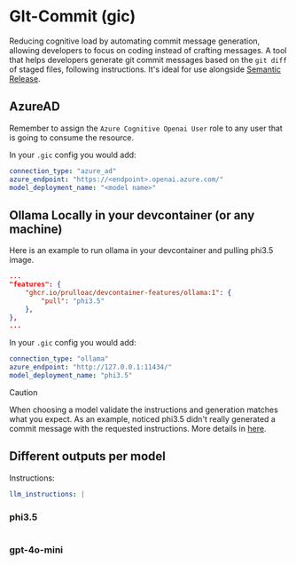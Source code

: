 # GIt-Commit (gic)

Reducing cognitive load by automating commit message generation, allowing developers to focus on coding instead of crafting messages. A tool that helps developers generate git commit messages based on the `git diff` of staged files, following instructions. It's ideal for use alongside [Semantic Release](https://github.com/semantic-release/semantic-release).

## AzureAD

Remember to assign the `Azure Cognitive Openai User` role to any user that is going to consume the resource.

In your `.gic` config you would add:

```yaml
connection_type: "azure_ad"
azure_endpoint: "https://<endpoint>.openai.azure.com/"
model_deployment_name: "<model name>"
```

## Ollama Locally in your devcontainer (or any machine)

Here is an example to run ollama in your devcontainer and pulling phi3.5 image.

```json
...
"features": {
    "ghcr.io/prulloac/devcontainer-features/ollama:1": {
        "pull": "phi3.5"
    },
},
...
```

In your `.gic` config you would add:

```yaml
connection_type: "ollama"
azure_endpoint: "http://127.0.0.1:11434/"
model_deployment_name: "phi3.5"
```

>[!CAUTION]
>When choosing a model validate the instructions and generation matches what you expect. As an example, noticed phi3.5 didn't really generated a commit message with the requested instructions. More details in [here](#different-outputs-per-model).

## Different outputs per model

Instructions:

```yaml
llm_instructions: |

```

### phi3.5

```bash
```

### gpt-4o-mini

```bash
```
